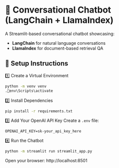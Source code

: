 # 🤖 Conversational Chatbot (LangChain + LlamaIndex)

A Streamlit-based conversational chatbot showcasing:
- **LangChain** for natural language conversations
- **LlamaIndex** for document-based retrieval QA

## 🚀 Setup Instructions

1️⃣ Create a Virtual Environment
```bash
python -m venv venv
.env\Scripts\activate
```

2️⃣ Install Dependencies
```bash
pip install -r requirements.txt
```

3️⃣ Add Your OpenAI API Key
Create a `.env` file:
```
OPENAI_API_KEY=sk-your_api_key_here
```

4️⃣ Run the Chatbot
```bash
python -m streamlit run streamlit_app.py
```

Open your browser: http://localhost:8501
